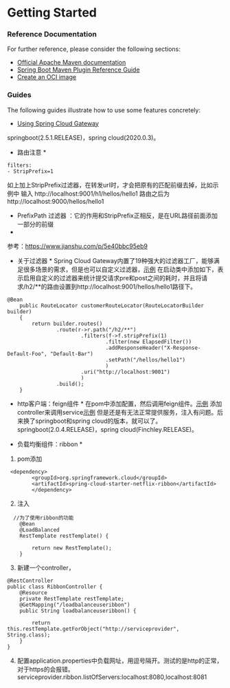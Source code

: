 # Getting Started

### Reference Documentation
For further reference, please consider the following sections:

* [Official Apache Maven documentation](https://maven.apache.org/guides/index.html)
* [Spring Boot Maven Plugin Reference Guide](https://docs.spring.io/spring-boot/docs/2.5.1/maven-plugin/reference/html/)
* [Create an OCI image](https://docs.spring.io/spring-boot/docs/2.5.1/maven-plugin/reference/html/#build-image)

### Guides
The following guides illustrate how to use some features concretely:

* [Using Spring Cloud Gateway](https://github.com/spring-cloud-samples/spring-cloud-gateway-sample)


springboot(2.5.1.RELEASE)，spring cloud(2020.0.3)。

* 路由注意 *

```
filters:
- StripPrefix=1
```

如上加上StripPrefix过滤器，在转发url时，才会把原有的匹配前缀去掉，比如示例中 输入 http://localhost:9001/h1/hellos/hello1 路由之后为http://localhost:9000/hellos/hello1

* PrefixPath 过滤器 ：它的作用和StripPrefix正相反，是在URL路径前面添加一部分的前缀
* 

参考：https://www.jianshu.com/p/5e40bbc95eb9

* 关于过滤器 *
Spring Cloud Gateway内置了19种强大的过滤器工厂，能够满足很多场景的需求，但是也可以自定义过滤器，[示例](./src/main/java/com/studyspringcloud/filter/ElapsedFilter.java)
在启动类中添加如下，表示启用自定义的过滤器来统计提交请求pre和post之间的耗时，并且将请求/h2/**的路由设置到http://localhost:9001/hellos/hello1路径下。
```
@Bean
	public RouteLocator customerRouteLocator(RouteLocatorBuilder builder)
	{
		return builder.routes()
				.route(r->r.path("/h2/**")
						.filters(f->f.stripPrefix(1)
								.filter(new ElapsedFilter())
								.addResponseHeader("X-Response-Default-Foo", "Default-Bar")
								.setPath("/hellos/hello1")
								)
						.uri("http://localhost:9001")
						)
				.build();
	}
```

* http客户端：feign组件 *
在pom中添加配置，然后调用feign组件。[示例](./src/main/java/com/studyspringcloud/service/FeignService.java)
添加controller来调用service[示例](./src/main/java/com/studyspringcloud/controller/FeignController.java)
但是还是有无法正常提供服务，注入有问题。后来换了springboot和spring cloud的版本，就可以了。
springboot(2.0.4.RELEASE)，spring cloud(Finchley.RELEASE)。



* 负载均衡组件：ribbon *

1. pom添加
```
 <dependency>
        <groupId>org.springframework.cloud</groupId>
        <artifactId>spring-cloud-starter-netflix-ribbon</artifactId>
        </dependency>
```
2. 注入

```
  //为了使用ribbon的功能
	@Bean
    @LoadBalanced
    RestTemplate restTemplate() {

        return new RestTemplate();
    }
```

3. 新建一个controller，

```
@RestController
public class RibbonController {
	@Resource
    private RestTemplate restTemplate;
	@GetMapping("/loadbalanceuseribbon")
    public String loadbalanceuseribbon() {

        return this.restTemplate.getForObject("http://serviceprovider", String.class);
    }
}
```

4. 配置application.properties中负载网址，用逗号隔开。测试的是http的正常，对于https的会报错。
serviceprovider.ribbon.listOfServers:localhost:8080,localhost:8081











